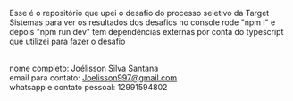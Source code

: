 Esse é o repositório que upei o desafio do processo seletivo da Target Sistemas
para ver os resultados dos desafios no console rode "npm i" e depois "npm run dev" tem dependências externas por conta do typescript que utilizei para fazer o desafio <br /><br />

nome completo: Joélisson Silva Santana <br />
email para contato: Joelisson997@gmail.com <br />
whatsapp e contato pessoal: 12991594802 
